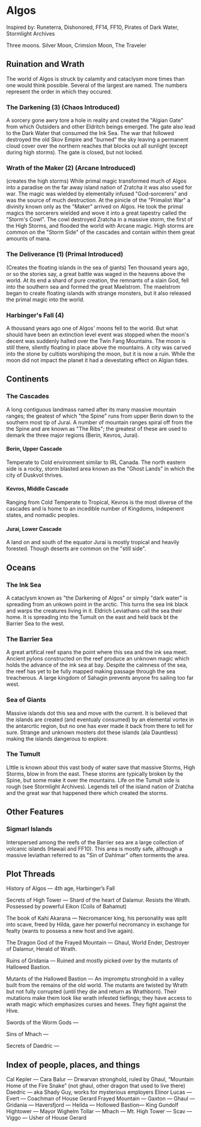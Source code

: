 # Algos

Inspired by: Runeterra, Dishonored, FF14, FF10, Pirates of Dark Water, Stormlight Archives

Three moons. Silver Moon, Crimsion Moon, The Traveler

## Ruination and Wrath

The world of Algos is struck by calamity and cataclysm more times than one would think possible. Several of the largest are named. The numbers represent the order in which they occured.

### The Darkening (3) (Chaos Introduced)

A sorcery gone awry tore a hole in reality and created the "Algian Gate" from which Outsiders and other Eldritch beings emerged. The gate also lead to the Dark Water that consumed the Ink Sea. The war that followed destroyed the old Skov Empire and "burned" the sky leaving a permanent cloud cover over the northern reaches that blocks out all sunlight (except during high storms). The gate is closed, but not locked.

### Wrath of the Maker (2) (Arcane Introduced)

(creates the high storms)
While primal magic transformed much of Algos into a paradise on the far away island nation of Zratcha it was also used for war. The magic was wielded by elementally infused "God-sorcerers" and was the source of much destruction. At the pinicle of the "Primalist War" a divinity known only as the "Maker" arrived on Algos. He took the primal magics the sorcerers wielded and wove it into a great tapestry called the "Storm's Cowl". The cowl destroyed Zratcha in a massive storm, the first of the High Storms, and flooded the world with Arcane magic. High storms are common on the "Storm Side" of the cascades and contain within them great amounts of mana.

### The Deliverance (1) (Primal Introduced)

(Creates the floating islands in the sea of giants)
Ten thousand years ago, or so the stories say, a great battle was waged in the heavens above the world. At its end a shard of pure creation, the remnants of a slain God, fell into the southern sea and formed the great Maelstrom. The maelstrom began to create floating islands with strange monsters, but it also released the primal magic into the world.


### Harbinger's Fall (4)

A thousand years ago one of Algos' moons fell to the world. But what should have been an extinction level event was stopped when the moon's decent was suddenly halted over the Twin Fang Mountains. The moon is still there, sliently floating in place above the mountains. A city was carved into the stone by cultists worshiping the moon, but it is now a ruin. While the moon did not impact the planet it had a devestating effect on Algian tides.

## Continents

### The Cascades

A long contiguous landmass named after its many massive mountain ranges; the geatest of which "the Spine" runs from upper Berin down to the southern most tip of Jurai. A number of mountain ranges spiral off from the the Spine and are known as "The Ribs"; the greatest of these are used to demark the three major regions (Berin, Kevros, Jurai).

#### Berin, Upper Cascade

Temperate to Cold environment similar to IRL Canada. The north eastern side is a rocky, storm blasted area known as the "Ghost Lands" in which the city of Duskvol thrives.

#### Kevros, Middle Cascade

Ranging from Cold Temperate to Tropical, Kevros is the most diverse of the cascades and is home to an incedible number of Kingdoms, indepenent states, and nomadic peoples.

#### Jurai, Lower Cascade

A land on and south of the equator Jurai is mostly tropical and heavily forested. Though deserts are common on the "still side".


## Oceans

### The Ink Sea

A cataclysm known as "the Darkening of Algos" or simply "dark water" is spreading from an unkown point in the arctic. This turns the sea Ink black and warps the creatures living in it. Eldrich Leviathans call the sea their home. It is spreading into the Tumult on the east and held back bt the Barrier Sea to the west.

### The Barrier Sea

A great artifical reef spans the point where this sea and the ink sea meet. Ancient pylons constructed on the reef produce an unknown magic which holds the advance of the ink sea at bay. Despite the calmness of the sea, the reef has yet to be fully mapped making passage through the sea treacherous. A large kingdom of Sahagin prevents anyone fro sailing too far west.

### Sea of Giants

Massive islands dot this sea and move with the current. It is believed that the islands are created (and eventualy consumed) by an elemental vortex in the antarcrtic region, but no one has ever made it back from there to tell for sure. Strange and unknown mosters dot these islands (ala Dauntless) making the islands dangerous to explore.

### The Tumult

LIttle is known about this vast body of water save that massive Storms, High Storms, blow in from the east. These storms are typically broken by the Spine, but some make it over the mountains. Life on the Tumult side is rough (see Stormlight Archives). Legends tell of the island nation of Zratcha and the great war that happened there which created the storms.

## Other Features

### Sigmarl Islands

Interspersed among the reefs of the Barrier sea are a large collection of volcanic islands (Hawaii and FF10). This area is mostly safe, although a massive leviathan referred to as "Sin of Dahlmar" often torments the area.

## Plot Threads
History of Algos — 4th age, Harbinger’s Fall

Secrets of High Tower — Shard of the heart of Dalamur. Resists the Wrath. Possessed by powerful Eikon (Coils of Bahamut)

The book of Kahi Akarana — Necromancer king, his personality was split into scave, freed by Hilda, gave her powerful necromancy in exchange for fealty (wants to possess a new host and live again).

The Dragon God of the Frayed Mountain — Ghaul, World Ender, Destroyer of Dalamur, Herald of Wrath.

Ruins of Gridania — Ruined and mostly picked over by the mutants of Hallowed Bastion.

Mutants of the Hallowed Bastion — An impromptu stronghold in a valley built from the remains of the old world. The mutants are twisted by Wrath but not fully corrupted (until they die and return as Wrathborn). Their mutations make them look like wrath infested tieflings; they have access to wrath magic which emphasizes curses and hexes. They fight against the Hive.

Swords of the Worm Gods —

Sins of Mhach —

Secrets of Daedric —




## Index of people, places, and things
Cal Kepler —
Cara Balur — Drwarvan stronghold, ruled by Ghaul, “Mountain Home of the Fire Snake” (not ghaul, other dragon that used to live there)
Daedric — aka Shady Guy, works for mysterious employers
Elinor Lucas —
Evert — Coachman of House Gerard
Frayed Mountain —
Gaxton —
Ghaul —
Gridania —
Haversfjord —
Heilda — 
Hollowed Bastion— 
King Gundolf Hightower —
Mayor Wighelm Tollar —
Mhach —
Mt. High Tower —
Scav —
Viggo — Usher of House Gerard
